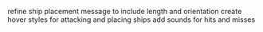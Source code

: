 refine ship placement message to include length and orientation
create hover styles for attacking and placing ships
add sounds for hits and misses

